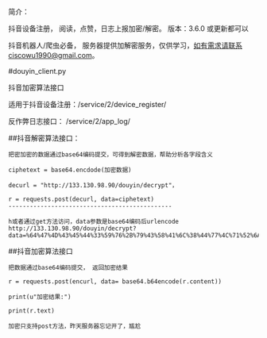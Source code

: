 简介：

抖音设备注册， 阅读，点赞，日志上报加密/解密。
版本：3.6.0 或更新都可以

抖音机器人/爬虫必备， 服务器提供加解密服务，仅供学习，如有需求请联系ciscowu1990@gmail.com。



#douyin_client.py

  抖音加密算法接口
  
  适用于抖音设备注册：/service/2/device_register/
  
  反作弊日志接口： /service/2/app_log/
  
##抖音解密算法接口：

    把密加密的数据通过base64编码提交，可得到解密数据，帮助分析各字段含义
    
    ciphetext = base64.encdode(加密数据)
    
    decurl = "http://133.130.98.90/douyin/decrypt"，
    
    r = requests.post(decurl, data=ciphetext)
    ----------------------------------------------
    
    h或者通过get方法访问，data参数是base64编码后urlencode
    http://133.130.98.90/douyin/decrypt?data=%64%47%4D%43%45%44%33%59%76%2B%79%43%58%41%6C%38%44%77%4C%71%52%6A%74%34%6A%31%41%48%73%41%37%4F%6C%42%56%77%69%43%2B%74%7A%49%34%6F%32%36%39%63%73%79%6A%34%6B%77%38%6E%74%31%35%58%4F%6A%36%4F%34%75%39%61%42%45%38%77%52%70%64%76%6E%59%65%33%42%55%33%71%4E%33%6F%2B%41%31%32%38%53%74%65%41%74%30%70%37%76%61%4C%4C%63%6F%58%6A%31%4E%63%54%63%6B%30%45%32%63%74%5A%59%2F%39%42%43%69%77%79%5A%74%30%55%78%33%42%77%4D%52%6B%54%72%30%55%55%6F%64%6D%52%64%64%6C%77%6F%49%2B%6F%67%73%32%6C%71%6E%69%71%6F%63%59%6A%43%62%6B%53%55%70%36%6F%51%56%57%41%67%69%46%4C%36%79%2B%2B%68%50%33%51%65%53%33%4D%54%58%5A%63%4F%79%6F%48%4A%33%36%4D%54%73%32%50%48%5A%46%6E%32%41%44%72%4A%56%46%46%6C%68%4A%35%71%6A%4C%52%57%59%32%75%49%63%65%54%72%6B%47%33%4D%6C%30%4E%35%42%4D%6E%45%48%45%41%4B%75%50%66%69%2F%48%6B%4D%68%6A%37%54%65%56%32%52%36%78%44%67%56%51%51%73%45%53%48%4D%6E%50%4A%5A%79%6B%49%64%6C%2F%56%6B%6F%53%51%37%63%62%66%47%4D%4B%56%63%67%67%31%77%39%45%76%55%2B%4A%4A%58%53%59%54%34%6E%57%42%6E%72%4A%79%31%45%59%59%2F%32%34%75%38%61%44%46%4B%76%4E%73%7A%30%6D%65%75%72%48%2B%58%37%46%52%70%38%32%37%49%62%56%66%72%77%71%33%48%6C%47%56%6D%6B%68%62%44%42%48%54%34%6B%4D%76%5A%77%5A%73%66%31%49%6A%73%73%4B%76%69%37%68%62%46%32%51%70%39%42%4C%6E%35%48%74%50%48%4D%41%32%75%64%2F%38%39%2F%6E%4C%46%50%6D%58%71%67%54%70%48%5A%34%35%54%75%31%55%4E%75%57%30%72%58%45%54%39%2B%51%38%4A%62%34%6C%42%6B%49%75%2B%44%75%6E%44%74%67%65%39%38%41%33%62%70%36%74%33%53%6F%5A%63%50%53%62%75%39%4B%47%56%44%69%54%44%69%72%57%59%4C%76%39%68%76%4C%6F%66%42%69%42%48%4E%50%42%42%52%31%6D%42%42%58%50%41%4A%45%76%61%59%65%59%59%39%74%67%76%55%4A%48%47%61%45%50%45%66%42%49%45%72%64%31%34%67%33%49%33%79%4C%54%53%43%76%56%77%4A%50%33%6F%65%79%4B%75%4D%4A%54%6D%41%36%4F%73%37%74%2F%79%72%4E%78%55%6B%31%64%38%6E%6B%4E%30%7A%4C%6F%45%56%4D%41%74%66%45%56%74%79%54%66%30%6A%33%61%50%55%72%77%72%50%4C%48%6A%6A%65%66%7A%76%49%57%2B%67%2F%73%4B%55%47%67%44%71%4D%6F%47%33%41%7A%69%49%6E%78%4B%35%43%77%78%75%49%38%77%6F%78%71%47%49%70%58%70%59%35%34%43%41%63%70%77%71%35%67%47%37%71%71%7A%35%32%72%73%77%6C%7A%74%72%48%6A%2F%45%32%41%59%39%4E%51%51%34%31%33%52%49%2F%6A%37%77%55%7A%72%2F%5A%72%6F%42%6E%33%77%49%45%31%6B%69%4D%61%30%58%66%33%32%56%6E%63%39%35%47%53%71%58%58%6D%31%61%33%49%46%68%55%63%71%37%41%67%72%6C%58%75%2F%62%4C%53%71%78%65%58%52%62%63%53%79%51%78%76%67%68%35%39%79%2F%64%30%31%44%75%5A%55%46%41%2B%7A%2B%77%57%4F%72%37%37%56%54%34%38%6A%6E%2F%30%32%51%41%6C%42%4B%56%65%43%4A%78%69%4C%6B%6C%74%6E%4E%31%4B%68%74%62%63%53%6B%52%62%77%32%2F%76%71%74%4B%6D%65%61%39%4C%4F%56%67%77%2B%42%68%4E%56%75%54%38%49%42%4A%39%6F%47%49%36%38%44%41%71%33%42%4F%37%34%58%6A%65%74%32%65%71%31%4E%50%7A%44%73%46%65%37%30%55%44%69%50%4F%32%59%68%39%43%6F%35%78%51%78%38%65%64%55%47%6F%70%2F%6F%55%56%32%39%42%4E%2B%70%5A%67%4F%54%67%59%57%36%45%69%71%61%43%55%76%63%6F%70%73%51%77%64%49%45%35%6B%78%71%51%34%58%41%39%6B%65%31%32%33%59%6D%4A%4F%34%43%30%65%48%4C%54%33%4F%73%4F%39%78%5A%77%3D
    
##抖音加密算法接口

    把数据通过base64编码提交， 返回加密结果
    
    r = requests.post(encurl, data= base64.b64encode(r.content))
    
    print(u"加密结果:")
    
    print(r.text)

    加密只支持post方法，昨天服务器忘记开了，尴尬
